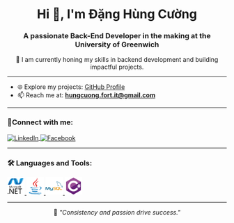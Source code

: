 <h1 align="center">Hi 👋, I'm Đặng Hùng Cường</h1>
<h3 align="center">A passionate Back-End Developer in the making at the University of Greenwich </h3>

<p align="center">
  🚀 I am currently honing my skills in backend development and building impactful projects.
</p>

---

- 🌐 Explore my projects: [GitHub Profile](https://github.com/Cuong333?tab=repositories)  
- 📫 Reach me at: **hungcuong.fort.it@gmail.com**  

---

<h3 align="left">🌟Connect with me:</h3>
<p align="left">
  <a href="https://www.linkedin.com/in/dang-hung-cuong-be27/" target="_blank" rel="noopener noreferrer">
    <img align="center" src="https://img.icons8.com/color/48/000000/linkedin.png" alt="LinkedIn" height="30" width="30"/>
  </a>
  <a href="https://fb.com/gnouc17" target="_blank" rel="noopener noreferrer">
    <img align="center" src="https://img.icons8.com/color/48/000000/facebook.png" alt="Facebook" height="30" width="30"/>
  </a>
</p>

---

<h3 align="left">🛠️ Languages and Tools:</h3>
<p align="left"> 
  <a href="https://dotnet.microsoft.com/" target="_blank" rel="noopener noreferrer"> 
    <img src="https://raw.githubusercontent.com/devicons/devicon/master/icons/dot-net/dot-net-original-wordmark.svg" alt="dotnet" width="40" height="40"/> 
  </a> 
  <a href="https://www.java.com" target="_blank" rel="noopener noreferrer"> 
    <img src="https://raw.githubusercontent.com/devicons/devicon/master/icons/java/java-original.svg" alt="Java" width="40" height="40"/> 
  </a> 
  <a href="https://www.mysql.com/" target="_blank" rel="noopener noreferrer"> 
    <img src="https://raw.githubusercontent.com/devicons/devicon/master/icons/mysql/mysql-original-wordmark.svg" alt="MySQL" width="40" height="40"/> 
  </a> 
  <a href="https://learn.microsoft.com/en-us/dotnet/csharp/" target="_blank" rel="noopener noreferrer"> 
    <img src="https://raw.githubusercontent.com/devicons/devicon/master/icons/csharp/csharp-original.svg" alt="C#" width="40" height="40"/> 
  </a> 
</p>

---

<p align="center">
  🎯 <em>"Consistency and passion drive success."</em>  
</p>
